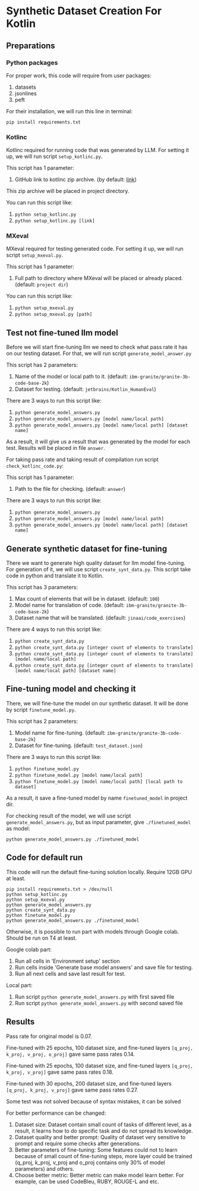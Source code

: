 # Synthetic Dataset Creation For Kotlin

## Preparations

### Python packages

For proper work, this code will require from user packages:

1. datasets
2. jsonlines
3. peft

For their installation, we will run this line in terminal:

```pip install requirements.txt```

### Kotlinc

Kotlinc required for running code that was generated by LLM.
For setting it up, we will run script `setup_kotlinc.py`.

This script has 1 parameter:

1. GitHub link to kotlinc zip archive. (by
   default: [link](https://github.com/JetBrains/kotlin/releases/download/v2.0.20/kotlin-compiler-2.0.20.zip))

This zip archive will be placed in project directory.

You can run this script like:

1. ```python setup_kotlinc.py```
2. ```python setup_kotlinc.py [link]```

### MXeval

MXeval required for testing generated code.
For setting it up, we will run script `setup_mxeval.py`.

This script has 1 parameter:

1. Full path to directory where MXeval will be placed or already placed. (default: `project dir`)

You can run this script like:

1. ```python setup_mxeval.py```
2. ```python setup_mxeval.py [path]```

## Test not fine-tuned llm model

Before we will start fine-tuning llm we need to check what pass rate it has on our testing dataset.
For that, we will run script `generate_model_answer.py`

This script has 2 parameters:

1. Name of the model or local path to it. (default: `ibm-granite/granite-3b-code-base-2k`)
2. Dataset for testing. (default: `jetbrains/Kotlin_HumanEval`)

There are 3 ways to run this script like:

1. ```python generate_model_answers.py```
2. ```python generate_model_answers.py [model name/local path]```
3. ```python generate_model_answers.py [model name/local path] [dataset name]```

As a result, it will give us a result that was generated by the model for each test.
Results will be placed in file `answer`.

For taking pass rate and taking result of compilation run script `check_kotlinc_code.py`:

This script has 1 parameter:

1. Path to the file for checking. (default: `answer`)

There are 3 ways to run this script like:

1. ```python generate_model_answers.py```
2. ```python generate_model_answers.py [model name/local path]```
3. ```python generate_model_answers.py [model name/local path] [dataset name]```

## Generate synthetic dataset for fine-tuning

There we want to generate high quality dataset for llm model fine-tuning.
For generation of it, we will use script `create_synt_data.py`.
This script take code in python and translate it to Kotlin.

This script has 3 parameters:

1. Max count of elements that will be in dataset. (default: `100`)
2. Model name for translation of code. (default: `ibm-granite/granite-3b-code-base-2k`)
3. Dataset name that will be translated. (default: `jinaai/code_exercises`)

There are 4 ways to run this script like:

1. ```python create_synt_data.py```
2. ```python create_synt_data.py [integer count of elements to translate]```
3. ```python create_synt_data.py [integer count of elements to translate] [model name/local path]```
4. ```python create_synt_data.py [integer count of elements to translate] [model name/local path] [dataset name]```

## Fine-tuning model and checking it

There, we will fine-tune the model on our synthetic dataset.
It will be done by script `finetune_model.py`.

This script has 2 parameters:

1. Model name for fine-tuning. (default: `ibm-granite/granite-3b-code-base-2k`)
2. Dataset for fine-tuning. (default: `test_dataset.json`)

There are 3 ways to run this script like:

1. ```python finetune_model.py```
2. ```python finetune_model.py [model name/local path]```
3. ```python finetune_model.py [model name/local path] [local path to dataset]```

As a result, it save a fine-tuned model by name `finetuned_model` in project dir.

For checking result of the model, we will use script `generate_model_answers.py`,
but as input parameter, give `./finetuned_model` as model:

```python generate_model_answers.py ./finetuned_model```

## Code for default run

This code will run the default fine-tuning solution locally. Require 12GB GPU at least.

```angular2html
pip install requiremnets.txt > /dev/null
python setup_kotlinc.py
python setup_mxeval.py
python generate_model_answers.py
python create_synt_data.py
python finetune_model.py
python generate_model_answers.py ./finetuned_model
```

Otherwise, it is possible to run part with models through Google colab.
Should be run on T4 at least.

Google colab part:

1. Run all cells in 'Environment setup' section
2. Run cells inside 'Generate base model answers' and save file for testing.
3. Run all next cells and save last result for test.

Local part:

1. Run script `python generate_model_answers.py` with first saved file
2. Run script `python generate_model_answers.py` with second saved file

## Results

Pass rate for original model is 0.07.

Fine-tuned with 25 epochs, 100 dataset size, and
fine-tuned layers `[q_proj, k_proj, v_proj, o_proj]` gave same pass rates 0.14.

Fine-tuned with 25 epochs, 100 dataset size, and
fine-tuned layers `[q_proj, k_proj, v_proj]` gave same pass rates 0.18.

Fine-tuned with 30 epochs, 200 dataset size, and
fine-tuned layers `[q_proj, k_proj, v_proj]` gave same pass rates 0.27.

Some test was not solved because of syntax mistakes, it can be solved

For better performance can be changed:

1. Dataset size:
   Dataset contain small count of tasks of different level,
   as a result, it learns how to do specific task and do not spread its knowledge.
2. Dataset quality and better prompt:
   Quality of dataset very sensitive to prompt and require some checks after generations.
3. Better parameters of fine-tuning:
   Some features could not to learn because of small count of fine-tuning steps,
   more layer could be trained (q_proj, k_proj, v_proj and o_proj contains only 30%
   of model parameters) and others.
4. Choose better metric:
   Better metric can make model learn better. For example, can be used CodeBleu,
   RUBY, ROUGE-L and etc.
